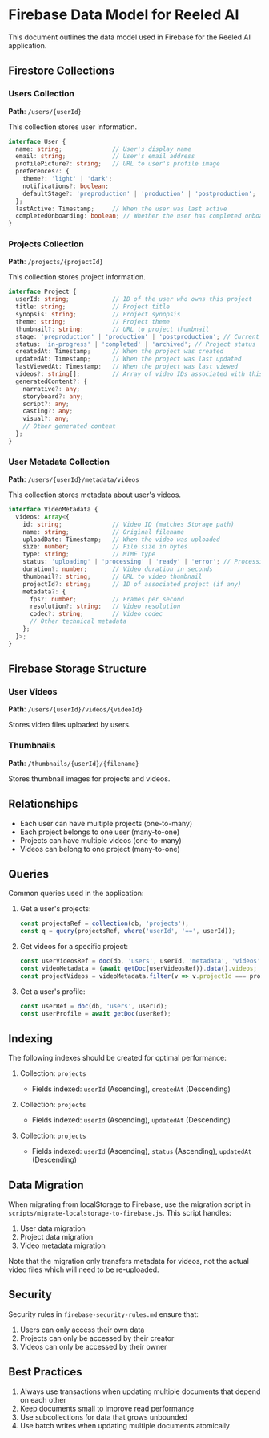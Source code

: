 # Firebase Data Model for Reeled AI

This document outlines the data model used in Firebase for the Reeled AI application.

## Firestore Collections

### Users Collection

**Path**: `/users/{userId}`

This collection stores user information.

```typescript
interface User {
  name: string;              // User's display name
  email: string;             // User's email address
  profilePicture?: string;   // URL to user's profile image
  preferences?: {
    theme?: 'light' | 'dark';
    notifications?: boolean;
    defaultStage?: 'preproduction' | 'production' | 'postproduction';
  };
  lastActive: Timestamp;     // When the user was last active
  completedOnboarding: boolean; // Whether the user has completed onboarding
}
```

### Projects Collection

**Path**: `/projects/{projectId}`

This collection stores project information.

```typescript
interface Project {
  userId: string;            // ID of the user who owns this project
  title: string;             // Project title
  synopsis: string;          // Project synopsis
  theme: string;             // Project theme
  thumbnail?: string;        // URL to project thumbnail
  stage: 'preproduction' | 'production' | 'postproduction'; // Current project stage
  status: 'in-progress' | 'completed' | 'archived'; // Project status
  createdAt: Timestamp;      // When the project was created
  updatedAt: Timestamp;      // When the project was last updated
  lastViewedAt: Timestamp;   // When the project was last viewed
  videos?: string[];         // Array of video IDs associated with this project
  generatedContent?: {
    narrative?: any;
    storyboard?: any;
    script?: any;
    casting?: any;
    visual?: any;
    // Other generated content
  };
}
```

### User Metadata Collection

**Path**: `/users/{userId}/metadata/videos`

This collection stores metadata about user's videos.

```typescript
interface VideoMetadata {
  videos: Array<{
    id: string;              // Video ID (matches Storage path)
    name: string;            // Original filename
    uploadDate: Timestamp;   // When the video was uploaded
    size: number;            // File size in bytes
    type: string;            // MIME type
    status: 'uploading' | 'processing' | 'ready' | 'error'; // Processing status
    duration?: number;       // Video duration in seconds
    thumbnail?: string;      // URL to video thumbnail
    projectId?: string;      // ID of associated project (if any)
    metadata?: {
      fps?: number;          // Frames per second
      resolution?: string;   // Video resolution
      codec?: string;        // Video codec
      // Other technical metadata
    };
  }>;
}
```

## Firebase Storage Structure

### User Videos

**Path**: `/users/{userId}/videos/{videoId}`

Stores video files uploaded by users.

### Thumbnails

**Path**: `/thumbnails/{userId}/{filename}`

Stores thumbnail images for projects and videos.

## Relationships

- Each user can have multiple projects (one-to-many)
- Each project belongs to one user (many-to-one)
- Projects can have multiple videos (one-to-many)
- Videos can belong to one project (many-to-one)

## Queries

Common queries used in the application:

1. Get a user's projects:
   ```javascript
   const projectsRef = collection(db, 'projects');
   const q = query(projectsRef, where('userId', '==', userId));
   ```

2. Get videos for a specific project:
   ```javascript
   const userVideosRef = doc(db, 'users', userId, 'metadata', 'videos');
   const videoMetadata = (await getDoc(userVideosRef)).data().videos;
   const projectVideos = videoMetadata.filter(v => v.projectId === projectId);
   ```

3. Get a user's profile:
   ```javascript
   const userRef = doc(db, 'users', userId);
   const userProfile = await getDoc(userRef);
   ```

## Indexing

The following indexes should be created for optimal performance:

1. Collection: `projects`
   - Fields indexed: `userId` (Ascending), `createdAt` (Descending)

2. Collection: `projects`
   - Fields indexed: `userId` (Ascending), `updatedAt` (Descending)

3. Collection: `projects`
   - Fields indexed: `userId` (Ascending), `status` (Ascending), `updatedAt` (Descending)

## Data Migration

When migrating from localStorage to Firebase, use the migration script in `scripts/migrate-localstorage-to-firebase.js`. This script handles:

1. User data migration
2. Project data migration 
3. Video metadata migration

Note that the migration only transfers metadata for videos, not the actual video files which will need to be re-uploaded.

## Security

Security rules in `firebase-security-rules.md` ensure that:

1. Users can only access their own data
2. Projects can only be accessed by their creator
3. Videos can only be accessed by their owner

## Best Practices

1. Always use transactions when updating multiple documents that depend on each other
2. Keep documents small to improve read performance
3. Use subcollections for data that grows unbounded
4. Use batch writes when updating multiple documents atomically 